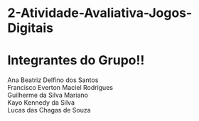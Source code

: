 # 2-Atividade-Avaliativa-Jogos-Digitais

# Integrantes do Grupo!!
Ana Beatriz Delfino dos Santos  
Francisco Everton Maciel Rodrigues  
Guilherme da Silva Mariano  
Kayo Kennedy da Silva  
Lucas das Chagas de Souza  
